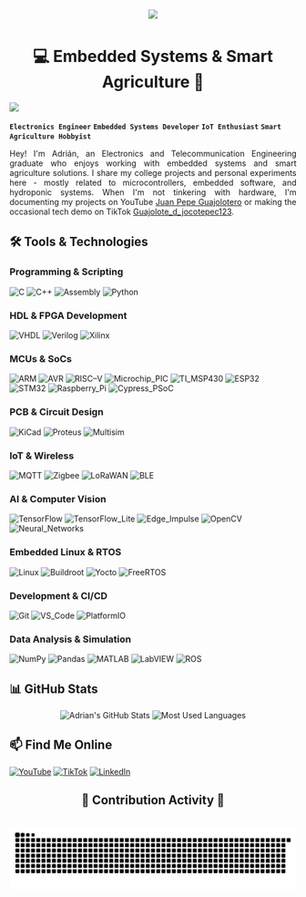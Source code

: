 <div align="center">
<h1 align="center">
    <img src="https://readme-typing-svg.herokuapp.com/?font=Montserrat:700&size=35&center=true&vCenter=true&width=500&height=70&duration=4000&lines=Hi+there!;printf(%22Hello+World!%22);Electronics+Engineer" />
</h1>

# 💻 Embedded Systems & Smart Agriculture 🌱
</div>

![](https://komarev.com/ghpvc/?username=La-guajolota&style=flat-square&color=blue)

**`Electronics Engineer`** **`Embedded Systems Developer`** **`IoT Enthusiast`** **`Smart Agriculture Hobbyist`**  

<div style="text-align: justify">

Hey! I'm Adrián, an Electronics and Telecommunication Engineering graduate who enjoys working with embedded systems and smart agriculture solutions. I share my college projects and personal experiments here - mostly related to microcontrollers, embedded software, and hydroponic systems. When I'm not tinkering with hardware, I'm documenting my projects on YouTube [Juan Pepe Guajolotero](https://www.youtube.com/@JuanPepeGuajolotero) or making the occasional tech demo on TikTok [Guajolote_d_jocotepec123](https://www.tiktok.com/@guajolote_d_jocotepec123).

</div>

## 🛠️ Tools & Technologies

### Programming & Scripting
![C](https://img.shields.io/badge/C-00599C?style=for-the-badge&logo=c&logoColor=white)
![C++](https://img.shields.io/badge/C%2B%2B-00599C?style=for-the-badge&logo=c%2B%2B&logoColor=white)
![Assembly](https://img.shields.io/badge/Assembly-4F4F4F?style=for-the-badge&logo=assemblyscript&logoColor=white)
![Python](http://img.shields.io/badge/Python-3776AB?style=for-the-badge&logo=python&logoColor=white)

### HDL & FPGA Development
![VHDL](https://img.shields.io/badge/VHDL-5C2D91?style=for-the-badge&logo=xilinx&logoColor=white)
![Verilog](https://img.shields.io/badge/Verilog-2980B9?style=for-the-badge&logo=xilinx&logoColor=white)
![Xilinx](https://img.shields.io/badge/Xilinx-E01F27?style=for-the-badge&logo=xilinx&logoColor=white)

### MCUs & SoCs
![ARM](https://img.shields.io/badge/ARM-0091BD?style=for-the-badge&logo=arm&logoColor=white)
![AVR](https://img.shields.io/badge/AVR-ED1C24?style=for-the-badge&logo=AVR&logoColor=white)
![RISC–V](https://img.shields.io/badge/RISC--V-283272?style=for-the-badge&logo=riscv&logoColor=white)
![Microchip_PIC](https://img.shields.io/badge/Microchip_PIC-EE3233?style=for-the-badge&logo=microchip&logoColor=white)
![TI_MSP430](https://img.shields.io/badge/TI_MSP430-C50001?style=for-the-badge&logo=texas-instruments&logoColor=white)
![ESP32](https://img.shields.io/badge/ESP32-E7352C?style=for-the-badge&logo=espressif&logoColor=white)
![STM32](https://img.shields.io/badge/STM32-03234B?style=for-the-badge&logo=stmicroelectronics&logoColor=white)
![Raspberry_Pi](https://img.shields.io/badge/Raspberry_Pi-A22846?style=for-the-badge&logo=raspberrypi&logoColor=white)
![Cypress_PSoC](https://img.shields.io/badge/Cypress_PSoC-000000?style=for-the-badge&logo=cypress&logoColor=white)

### PCB & Circuit Design
![KiCad](https://img.shields.io/badge/KiCad-314CB0?style=for-the-badge&logo=kicad&logoColor=white)
![Proteus](https://img.shields.io/badge/Proteus-1C79B3?style=for-the-badge&logo=proteus&logoColor=white)
![Multisim](https://img.shields.io/badge/Multisim-FFD700?style=for-the-badge&logo=ni&logoColor=black)

### IoT & Wireless
![MQTT](https://img.shields.io/badge/MQTT-3C5280?style=for-the-badge&logo=eclipse-mosquitto&logoColor=white)
![Zigbee](https://img.shields.io/badge/Zigbee-EB0443?style=for-the-badge&logo=zigbee&logoColor=white)
![LoRaWAN](https://img.shields.io/badge/LoRaWAN-2C2C2C?style=for-the-badge&logo=semtech&logoColor=white)
![BLE](https://img.shields.io/badge/Bluetooth_LE-0082FC?style=for-the-badge&logo=bluetooth&logoColor=white)

### AI & Computer Vision
![TensorFlow](https://img.shields.io/badge/TensorFlow-FF6F00?style=for-the-badge&logo=tensorflow&logoColor=white)
![TensorFlow_Lite](https://img.shields.io/badge/TensorFlow_Lite-FF6F00?style=for-the-badge&logo=tensorflow&logoColor=white)
![Edge_Impulse](https://img.shields.io/badge/Edge_Impulse-25AAEE?style=for-the-badge&logo=edge-impulse&logoColor=white)
![OpenCV](https://img.shields.io/badge/OpenCV-5C3EE8?style=for-the-badge&logo=opencv&logoColor=white)
![Neural_Networks](https://img.shields.io/badge/Neural_Networks-9558B2?style=for-the-badge&logo=pytorch&logoColor=white)

### Embedded Linux & RTOS
![Linux](http://img.shields.io/badge/Linux-FCC624?style=for-the-badge&logo=linux&logoColor=black)
![Buildroot](https://img.shields.io/badge/Buildroot-07405E?style=for-the-badge&logo=linux&logoColor=white)
![Yocto](https://img.shields.io/badge/Yocto-22ADF6?style=for-the-badge&logo=linux&logoColor=white)
![FreeRTOS](https://img.shields.io/badge/FreeRTOS-8BC3FC?style=for-the-badge&logo=freertos&logoColor=black)

### Development & CI/CD
![Git](https://img.shields.io/badge/Git-F05032?style=for-the-badge&logo=git&logoColor=white)
![VS_Code](https://img.shields.io/badge/VS_Code-007ACC?style=for-the-badge&logo=visual-studio-code&logoColor=white)
![PlatformIO](https://img.shields.io/badge/PlatformIO-FF6B00?style=for-the-badge&logo=platformio&logoColor=white)

### Data Analysis & Simulation
![NumPy](https://img.shields.io/badge/NumPy-013243?style=for-the-badge&logo=numpy&logoColor=white)
![Pandas](https://img.shields.io/badge/Pandas-150458?style=for-the-badge&logo=pandas&logoColor=white)
![MATLAB](https://img.shields.io/badge/MATLAB-0076A8?style=for-the-badge&logo=mathworks&logoColor=white)
![LabVIEW](https://img.shields.io/badge/LabVIEW-FFDB00?style=for-the-badge&logo=ni&logoColor=black)
![ROS](https://img.shields.io/badge/ROS-22314E?style=for-the-badge&logo=ros&logoColor=white)


## 📊 GitHub Stats

<div align="center">
    <img src="https://github-readme-stats.vercel.app/api?username=La-guajolota&show_icons=true&theme=react&hide_border=true" alt="Adrian's GitHub Stats" height="170em" />
    <img src="https://github-readme-stats.vercel.app/api/top-langs/?username=La-guajolota&layout=compact&theme=react&hide_border=true" alt="Most Used Languages" height="170em" />
</div>

## 📫 Find Me Online
[![YouTube](https://img.shields.io/badge/YouTube-FF0000?style=for-the-badge&logo=youtube&logoColor=white)](https://www.youtube.com/@JuanPepeGuajolotero)
[![TikTok](https://img.shields.io/badge/TikTok-000000?style=for-the-badge&logo=tiktok&logoColor=white)](https://www.tiktok.com/@guajolote_d_jocotepec123)
[![LinkedIn](https://img.shields.io/badge/LinkedIn-0077B5?style=for-the-badge&logo=linkedin&logoColor=white)](https://www.linkedin.com/in/adri%C3%A1n-silva-palafox-a17a6a274/)

<div align="center">
  <h2>🐍 Contribution Activity 🐍</h2>
  <br>
  <img alt="Snake animation of contributions" src="https://raw.githubusercontent.com/La-guajolota/La-guajolota/output/github-contribution-grid-snake.svg" />
  <br/><br/>
</div>
